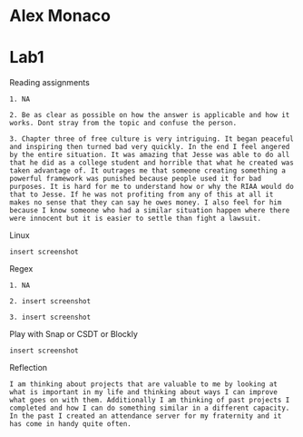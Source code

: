 # Alex Monaco
# Lab1

Reading assignments
	
	1. NA

	2. Be as clear as possible on how the answer is applicable and how it works. Dont stray from the topic and confuse the person.

	3. Chapter three of free culture is very intriguing. It began peaceful and inspiring then turned bad very quickly. In the end I feel angered by the entire situation. It was amazing that Jesse was able to do all that he did as a college student and horrible that what he created was taken advantage of. It outrages me that someone creating something a powerful framework was punished because people used it for bad purposes. It is hard for me to understand how or why the RIAA would do that to Jesse. If he was not profiting from any of this at all it makes no sense that they can say he owes money. I also feel for him because I know someone who had a similar situation happen where there were innocent but it is easier to settle than fight a lawsuit.

Linux

	insert screenshot

Regex

	1. NA
	
	2. insert screenshot
	
	3. insert screenshot

Play with Snap or CSDT or Blockly

	insert screenshot

Reflection

	I am thinking about projects that are valuable to me by looking at what is important in my life and thinking about ways I can improve what goes on with them. Additionally I am thinking of past projects I completed and how I can do something similar in a different capacity. In the past I created an attendance server for my fraternity and it has come in handy quite often. 

